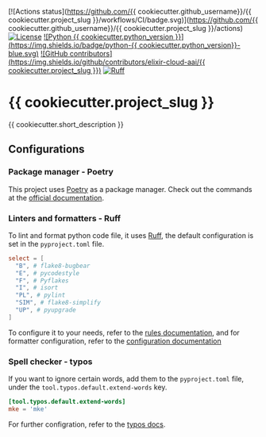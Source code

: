 [![Actions status](https://github.com/{{ cookiecutter.github_username}}/{{ cookiecutter.project_slug }}/workflows/CI/badge.svg)](https://github.com/{{ cookiecutter.github_username}}/{{ cookiecutter.project_slug }}/actions)
[![License](https://img.shields.io/badge/License-Apache_2.0-blue.svg)](./LICENSE)
[![Python {{ cookiecutter.python_version }}](https://img.shields.io/badge/python-{{ cookiecutter.python_version}}-blue.svg)](https://www.python.org/downloads/release/python-311/)
[![GitHub contributors](https://img.shields.io/github/contributors/elixir-cloud-aai/{{ cookiecutter.project_slug }})](https://github.com/elixir-cloud-aai/TESK/graphs/contributors)
[![Ruff](https://img.shields.io/badge/linter%20&%20formatter-ruff-000000.svg)](https://docs.astral.sh/ruff/)

# {{ cookiecutter.project_slug }}

{{ cookiecutter.short_description }}

## Configurations

### Package manager - Poetry

This project uses [Poetry](https://python-poetry.org/) as a package manager.
Check out the commands at the
[official documentation](https://python-poetry.org/docs/cli/).

### Linters and formatters - Ruff

To lint and format python code file, it uses
[Ruff](https://docs.astral.sh/ruff), the default configuration is set in the
`pyproject.toml` file.

```toml
select = [
  "B", # flake8-bugbear
  "E", # pycodestyle
  "F", # Pyflakes
  "I", # isort
  "PL", # pylint
  "SIM", # flake8-simplify
  "UP", # pyupgrade
]
```

To configure it to your needs, refer to the
[rules documentation](https://docs.astral.sh/ruff/rules/), and for formatter
configuration, refer to the
[configuration documentation](https://docs.astral.sh/ruff/formatter)

### Spell checker - typos

If you want to ignore certain words, add them to the `pyproject.toml` file,
under the `tool.typos.default.extend-words` key.

```toml
[tool.typos.default.extend-words]
mke = 'mke'
```
For further configration, refer to the [typos docs](https://pypi.org/project/typos/).
